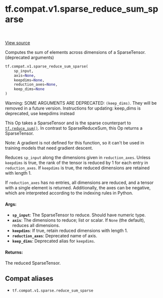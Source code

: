 <div itemscope itemtype="http://developers.google.com/ReferenceObject">
<meta itemprop="name" content="tf.compat.v1.sparse_reduce_sum_sparse" />
<meta itemprop="path" content="Stable" />
</div>

# tf.compat.v1.sparse_reduce_sum_sparse

<!-- Insert buttons and diff -->

<table class="tfo-notebook-buttons tfo-api" align="left">
</table>

<a target="_blank" href="/code/stable/tensorflow/python/ops/sparse_ops.py">View source</a>



Computes the sum of elements across dimensions of a SparseTensor. (deprecated arguments)

``` python
tf.compat.v1.sparse_reduce_sum_sparse(
    sp_input,
    axis=None,
    keepdims=None,
    reduction_axes=None,
    keep_dims=None
)
```



<!-- Placeholder for "Used in" -->

Warning: SOME ARGUMENTS ARE DEPRECATED: `(keep_dims)`. They will be removed in a future version.
Instructions for updating:
keep_dims is deprecated, use keepdims instead

This Op takes a SparseTensor and is the sparse counterpart to
<a href="../../../tf/math/reduce_sum.md"><code>tf.reduce_sum()</code></a>.  In contrast to SparseReduceSum, this Op returns a
SparseTensor.

Note: A gradient is not defined for this function, so it can't be used
in training models that need gradient descent.

Reduces `sp_input` along the dimensions given in `reduction_axes`.  Unless
`keepdims` is true, the rank of the tensor is reduced by 1 for each entry in
`reduction_axes`. If `keepdims` is true, the reduced dimensions are retained
with length 1.

If `reduction_axes` has no entries, all dimensions are reduced, and a tensor
with a single element is returned.  Additionally, the axes can be negative,
which are interpreted according to the indexing rules in Python.

#### Args:


* <b>`sp_input`</b>: The SparseTensor to reduce. Should have numeric type.
* <b>`axis`</b>: The dimensions to reduce; list or scalar. If `None` (the
  default), reduces all dimensions.
* <b>`keepdims`</b>: If true, retain reduced dimensions with length 1.
* <b>`reduction_axes`</b>: Deprecated name of axis.
* <b>`keep_dims`</b>: Deprecated alias for `keepdims`.


#### Returns:

The reduced SparseTensor.


## Compat aliases

* `tf.compat.v1.sparse.reduce_sum_sparse`

